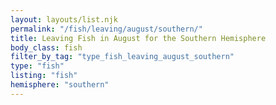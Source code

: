 ```yaml
---
layout: layouts/list.njk
permalink: "/fish/leaving/august/southern/"
title: Leaving Fish in August for the Southern Hemisphere
body_class: fish
filter_by_tag: "type_fish_leaving_august_southern"
type: "fish"
listing: "fish"
hemisphere: "southern"
---
```

